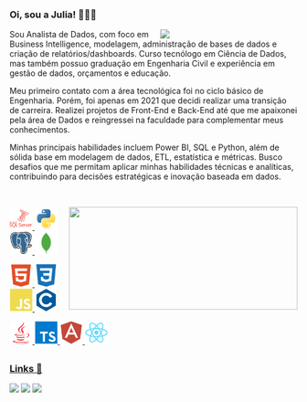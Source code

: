 ### Oi, sou a Julia! 👋🏻🌸
<img align="right" width="240em"  src="https://i.imgur.com/SXc7PXY.png">
<div>
<p>Sou Analista de Dados, com foco em Business Intelligence, modelagem, administração de bases de dados e criação de relatórios/dashboards. Curso tecnólogo em Ciência de Dados, mas também possuo graduação em Engenharia Civil e experiência em gestão de dados, orçamentos e educação.

Meu primeiro contato com a área tecnológica foi no ciclo básico de Engenharia. Porém, foi apenas em 2021 que decidi realizar uma transição de carreira. Realizei projetos de Front-End e Back-End até que me apaixonei pela área de Dados e reingressei na faculdade para complementar meus conhecimentos. 

Minhas principais habilidades incluem Power BI, SQL e Python, além de sólida base em modelagem de dados, ETL, estatística e métricas. Busco desafios que me permitam aplicar minhas habilidades técnicas e analíticas, contribuindo para decisões estratégicas e inovação baseada em dados.</p>
&nbsp; 
</div>
<div>
<a href="https://github.com/juliarcmiranda">
<img width="400em" height="180em" align="right" src="https://github-readme-stats.vercel.app/api/top-langs/?username=juliarcmiranda&layout=compact&langs_count=15&theme=dracula"/>
</div>

<div><p>
  <img width="40" height="40" src="https://github.com/devicons/devicon/blob/master/icons/microsoftsqlserver/microsoftsqlserver-plain-wordmark.svg"/>
  <img width="40" height="40" src="https://github.com/devicons/devicon/blob/master/icons/python/python-original.svg"/>
  <img width="40" height="40" src="https://github.com/devicons/devicon/blob/master/icons/postgresql/postgresql-original.svg"/>
  <img width="40" height="40" src="https://github.com/devicons/devicon/blob/master/icons/mongodb/mongodb-plain.svg"/>
  </p>
  <p>
  <img width="40" height="40" src="https://github.com/devicons/devicon/blob/master/icons/html5/html5-plain.svg"/>
  <img width="40" height="40" src="https://github.com/devicons/devicon/blob/master/icons/css3/css3-plain.svg"/>
  <img width="40" height="40" src="https://github.com/devicons/devicon/blob/master/icons/javascript/javascript-plain.svg"/>
  <img width="40" height="40" src="https://github.com/devicons/devicon/blob/master/icons/c/c-plain.svg"/>
  <p><img width="40" height="40" src="https://github.com/devicons/devicon/blob/master/icons/java/java-plain.svg"/>
  <img width="40" height="40" src="https://github.com/devicons/devicon/blob/master/icons/typescript/typescript-plain.svg"/>
  <img width="40" height="40" src="https://github.com/devicons/devicon/blob/master/icons/angularjs/angularjs-plain.svg"/>
  <img width="40" height="40" src="https://github.com/devicons/devicon/blob/master/icons/react/react-original.svg"/>
</p></div>

##
  
### Links 🔗

<div>
  <a href="https://www.linkedin.com/in/juliarcmiranda/"><img src="https://img.shields.io/badge/LinkedIn-0077B5?style=for-the-badge&logo=linkedin&logoColor=white"></a>
  <a href="mailto:juliarcmiranda@gmail.com"><img src="https://img.shields.io/badge/Gmail-D14836?style=for-the-badge&logo=gmail&logoColor=white"></a>
  <a href="https://open.spotify.com/user/xuliamiranda?si=mKmWLRWuQduMgz4QEHWpuA"><img src="https://img.shields.io/badge/Spotify-1ED760?&style=for-the-badge&logo=spotify&logoColor=white"></a>
</div>
